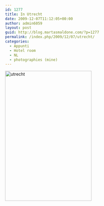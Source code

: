 ```yaml
---
id: 1277
title: In Utrecht
date: 2009-12-07T11:12:05+00:00
author: admin6059
layout: post
guid: http://blog.martasmaldone.com/?p=1277
permalink: /index.php/2009/12/07/utrecht/
categories:
  - Appunti
  - Hotel room
  - NL
  - photographies (mine)
---
```

[<img class="aligncenter wp-image-1274 size-full" title="utrecht" src="http://blog.martasmaldone.eu/wp-content/uploads/2010/01/utrecht.jpeg" alt="utrecht" width="283" height="425" srcset="http://blog.martasmaldone.eu/wp-content/uploads/2010/01/utrecht.jpeg 283w, http://blog.martasmaldone.eu/wp-content/uploads/2010/01/utrecht-200x300.jpeg 200w" sizes="(max-width: 283px) 100vw, 283px" />](http://blog.martasmaldone.eu/wp-content/uploads/2010/01/utrecht.jpeg)